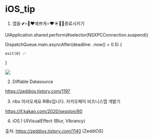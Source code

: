 # iOS_tip

1. 앱을 💕⭐️💚❤️예쁘게⭐️❤️☀️💙💕종료시키기


UIApplication.shared.perform(#selector(NSXPCConnection.suspend)) 

DispatchQueue.main.asyncAfter(deadline: .now() + 0.5) { 

    exit(0) ✅ 
  
}

<img src="https://blog.kakaocdn.net/dn/JenGg/btq4bYE0yD6/78I0FBSsGoKCB1MDkklRZ1/img.gif" srcset="https://blog.kakaocdn.net/dn/JenGg/btq4bYE0yD6/78I0FBSsGoKCB1MDkklRZ1/img.gif" data-filename="ezgif.com-video-to-gif-5.gif" data-origin-width="600" data-origin-height="1090" data-ke-mobilestyle="widthContent">


2. Diffable Datasource

https://zeddios.tistory.com/1197


3. ribs 어서오세요 RIBs입니다. 카카오페이 비즈니스앱 개발기

https://if.kakao.com/2020/session/80


4. iOS ) UIVisualEffect (Blur, Vibrancy)

출처: https://zeddios.tistory.com/1140 [ZeddiOS]
